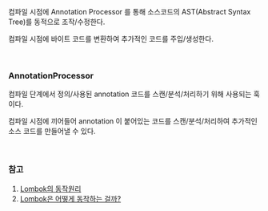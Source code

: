 컴파일 시점에 Annotation Processor 를 통해 소스코드의 AST(Abstract Syntax Tree)를 동적으로 조작/수정한다.<br>

컴파일 시점에 바이트 코드를 변환하여 추가적인 코드를 주입/생성한다.

<br>

### AnnotationProcessor

컴파일 단계에서 정의/사용된 annotation 코드를 스캔/분석/처리하기 위해 사용되는 훅이다.

컴파일 시점에 끼어들어 annotation 이 붙어있는 코드를 스캔/분석/처리하여 추가적인 소스 코드를 만들어낼 수 있다.

<br>

### 참고

1. [Lombok의 동작원리](https://applefarm.tistory.com/136)
2. [Lombok은 어떻게 동작하는 걸까?](https://jeongcode.github.io/docs/java/Annotation%20Processor/)